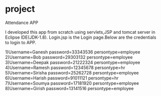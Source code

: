 # project

Attendance APP

I developed this app from scratch using servlets,JSP and tomcat server in Eclipse IDE(JDK-1.8).
Login.jsp is the Login page.Below are the credentials to login to APP.

1)Username=Ganesh  password=33343536  persontype=employee
2)Username=Bob  password=29303132  persontype=employee
3)Username=Deepak  password=21222324  persontype=employee
4)Username=Ramesh  password=12345678  persontype=hr
5)Username=Sirisha  password=25262728  persontype=employee
6)Username=Harish  password=91011121  persontype=hr
7)Username=Soumya  password=17181920  persontype=employee
8)Username=Girish  password=13141516  persontype=employee

